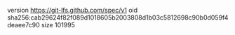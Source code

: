version https://git-lfs.github.com/spec/v1
oid sha256:cab29624f82f089d1018605b2003808d1b03c5812698c90b0d059f4deaee7c90
size 101995
